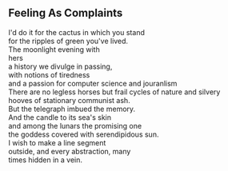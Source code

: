 Feeling As Complaints
---------------------
I'd do it for the cactus in which you stand  
for the ripples of green you've lived.  
The moonlight evening with  
hers  
a history we divulge in passing,  
with notions of tiredness  
and a passion for computer science and jouranlism  
There are no legless horses but frail cycles of nature and silvery  
hooves of stationary communist ash.  
But the telegraph imbued the memory.  
And the candle to its sea's skin  
and among the lunars the promising one  
the goddess covered with serendipidous sun.  
I wish to make a line segment  
outside, and every abstraction, many  
times hidden in a vein.  
